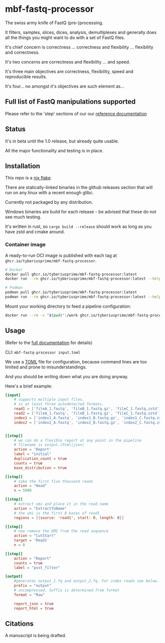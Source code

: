 # mbf-fastq-processor

The swiss army knife of FastQ (pre-)processing.

It filters, samples, slices, dices, analysis, demultiplexes  and generally
does all the things you might want to do with a set of FastQ files.

It's chief concern is correctness ... correctness and flexibility ... flexibility and correctness.

It's two concerns are correctness and flexibility ... and speed.

It's three main objectives are correctness, flexibility, speed and reproducible results.

It's four... no amongst it's objectives are such element as...

## Full list of FastQ manipulations supported

Please refer to the 'step' sections of our our [reference
documentation](https://tyberiusprime.github.io/mbf-fastq-processor/docs/reference/filter-steps/)

## Status

It's in beta until the 1.0 release, but already quite usable.

All the major functionality and testing is in place.

## Installation

This repo is a [nix flake](https://nixos.wiki/wiki/flakes).

There are statically-linked binaries in the github releases section that will run on any linux with a recent enough glibc.

Currently not packaged by any distribution.

Windows binaries are build for each release - be advised that these do not see much testing.

It's written in rust, so `cargo build --release` should work as long as you have zstd and cmake around.

### Container image

A ready-to-run OCI image is published with each tag at `ghcr.io/tyberiusprime/mbf-fastq-processor`.

```bash
# Docker
docker pull ghcr.io/tyberiusprime/mbf-fastq-processor:latest
docker run --rm ghcr.io/tyberiusprime/mbf-fastq-processor:latest --help

# Podman
podman pull ghcr.io/tyberiusprime/mbf-fastq-processor:latest
podman run --rm ghcr.io/tyberiusprime/mbf-fastq-processor:latest --help
```

Mount your working directory to feed a pipeline configuration:

```bash
docker run --rm -v "$(pwd)":/work ghcr.io/tyberiusprime/mbf-fastq-processor:latest process input.toml
```

## Usage

(Refer to the [full documentation](https://tyberiusprime.github.io/mbf-fastq-processor/) for details)

CLI: `mbf-fastq-processor input.toml`

We use a [TOML](https://toml.io/en/) file for configuration,
because command lines are too limited and prone to misunderstandings.

And you should be writing down what you are doing anyway.

Here's a brief example:

```toml
[input]
    # supports multiple input files.
    # in at least three autodetected formats.
    read1 = ['fileA_1.fastq', 'fileB_1.fastq.gz', 'fileC_1.fastq.zstd']
    read2 = ['fileA_1.fastq', 'fileB_1.fastq.gz', 'fileC_1.fastq.zstd']
    index1 = ['index1_A.fastq', 'index1_B.fastq.gz', 'index1_C.fastq.zstd']
    index2 = ['index2_A.fastq', 'index2_B.fastq.gz', 'index2_C.fastq.zstd']


[[step]]
    # we can do a flexible report at any point in the pipeline
    # filename is output.(html|json)
    action = 'Report'
    label = "initial"
    duplication_count = true
    counts = true
    base_distribution = true

[[step]]
    # take the first five thousand reads
    action = "Head"
    n = 5000

[[step]]
    # extract umi and place it in the read name
    action = "ExtractToName"
    # the umi is the first 8 bases of read1
    regions = [{source: 'read1', start: 0, length: 8}]

[[step]]
    # now remove the UMI from the read sequence
    action = "CutStart"
    target = 'Read1'
    n = 8

[[step]]
    action = "Report"
    counts = true
    label = "post_filter"

[output]
    #generates output_1.fq and output_2.fq. For index reads see below.
    prefix = "output"
    # uncompressed. Suffix is determined from format
    format = "Raw"

    report_json = true
    report_html = true 
```


## Citations

A manuscript is being drafted.
